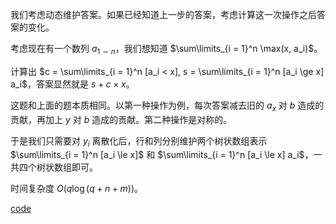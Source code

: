 我们考虑动态维护答案。如果已经知道上一步的答案，考虑计算这一次操作之后答案的变化。

考虑现在有一个数列 $a_{1 \sim n}$，我们想知道 $\sum\limits_{i = 1}^n \max(x, a_i)$。

计算出 $c = \sum\limits_{i = 1}^n [a_i < x], s = \sum\limits_{i = 1}^n [a_i \ge x] a_i$，答案显然就是 $s + c \times x$。

这题和上面的题本质相同。以第一种操作为例，每次答案减去旧的 $a_x$ 对 $b$ 造成的贡献，再加上 $y$ 对 $b$ 造成的贡献。第二种操作是对称的。

于是我们只需要对 $y_i$ 离散化后，行和列分别维护两个树状数组表示 $\sum\limits_{i = 1}^n [a_i \le x]$ 和 $\sum\limits_{i = 1}^n [a_i \le x] a_i$，一共四个树状数组即可。

时间复杂度 $O(q \log (q + n + m))$。

[code](https://atcoder.jp/contests/jsc2021/submissions/43071046)